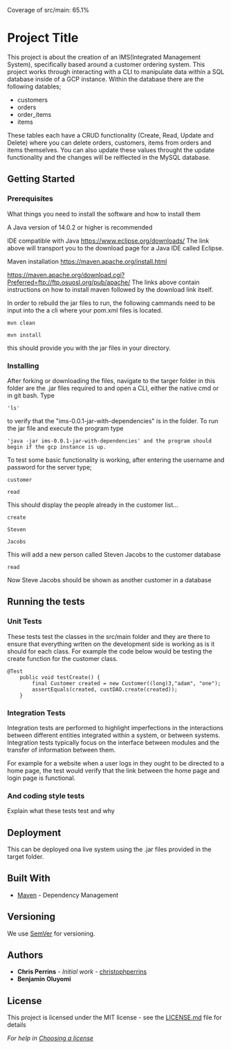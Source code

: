 Coverage of src/main: 65.1%
# Project Title

This project is about the creation of an IMS(Integrated Management System), specifically based around a customer ordering system. 
This project works through interacting with a CLI to manipulate data within a SQL database inside of a GCP instance. Within the database there are the following datables;

- customers
- orders
- order_items
- items

These tables each have a CRUD functionality (Create, Read, Update and Delete) where you can delete orders, customers, items from orders and items themselves. You can also update these values throught the update functionality and the changes will be relflected in the MySQL database.

## Getting Started

### Prerequisites

What things you need to install the software and how to install them

A Java version of 14.0.2 or higher is recommended

IDE compatible with Java 
https://www.eclipse.org/downloads/
The link above will transport you to the download page for a Java IDE called Eclipse.


Maven installation
https://maven.apache.org/install.html

https://maven.apache.org/download.cgi?Preferred=ftp://ftp.osuosl.org/pub/apache/
The links above contain instructions on how to install maven followed by the download link itself.

In order to rebuild the jar files to run, the following cammands need to be input into the a cli where your pom.xml files is located.

```
mvn clean 
```
```
mvn install 
```
this should provide you with the jar files in your directory.
### Installing

After forking or downloading the files, navigate to the targer folder in this folder are the .jar files required to and open a CLI, either the native cmd or in git bash. Type 
```
'ls'
```
 to verify that the "ims-0.0.1-jar-with-dependencies" is in the folder. To run the jar file and execute the program type 

```
'java -jar ims-0.0.1-jar-with-dependencies' and the program should begin if the gcp instance is up.
```

To test some basic functionality is working, after entering the username and password for the server type;
```
customer
```
```
read
```
This should display the people already in the customer list...
```
create
```
```
Steven
```
```
Jacobs
```
This will add a new person called Steven Jacobs to the customer database
```
read
```
Now Steve Jacobs should be shown as another customer in a database
## Running the tests

### Unit Tests 

These tests test the classes in the src/main folder and they are there to ensure that everything wrtten on the development side is working as is it should for each class. For example the code below would be testing the create function for the customer class.

```
@Test
	public void testCreate() {
		final Customer created = new Customer((long)3,"adam", "one");
		assertEquals(created, custDAO.create(created));
	}
```

### Integration Tests 
Integration tests are performed to highlight imperfections in the interactions between different entities integrated within a system, or between systems. Integration tests typically focus on the interface between modules and the transfer of information between them.

For example for a website when a user logs in they ought to be directed to a home page, the test would verify that the link between the home page and login page is functional.


### And coding style tests

Explain what these tests test and why


## Deployment

This can be deployed ona live system using the .jar files provided in the target folder.

## Built With

* [Maven](https://maven.apache.org/) - Dependency Management

## Versioning

We use [SemVer](http://semver.org/) for versioning.

## Authors

* **Chris Perrins** - *Initial work* - [christophperrins](https://github.com/christophperrins)
* **Benjamin Oluyomi** 

## License

This project is licensed under the MIT license - see the [LICENSE.md](LICENSE.md) file for details 

*For help in [Choosing a license](https://choosealicense.com/)*



